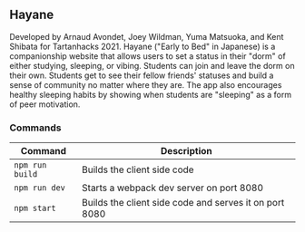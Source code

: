 ## Hayane
Developed by Arnaud Avondet, Joey Wildman, Yuma Matsuoka, and Kent Shibata for Tartanhacks 2021. Hayane ("Early to Bed" in Japanese) is a companionship website that allows users to set a status in their "dorm" of either studying, sleeping, or vibing. Students can join and leave the dorm on their own. Students get to see their fellow friends' statuses and build a sense of community no matter where they are. The app also encourages healthy sleeping habits by showing when students are "sleeping" as a form of peer motivation.
### Commands
Command | Description
--- | ---
`npm run build` | Builds the client side code
`npm run dev` | Starts a webpack dev server on port 8080
`npm start` | Builds the client side code and serves it on port 8080
